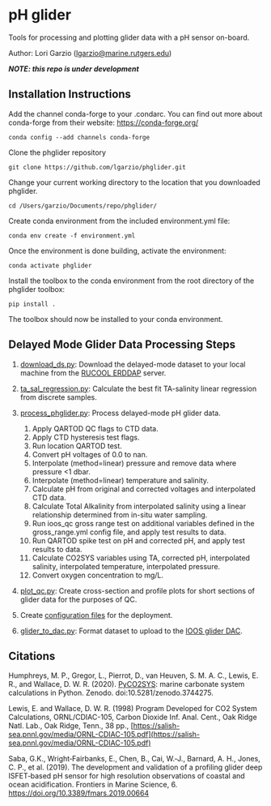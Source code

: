 # pH glider

Tools for processing and plotting glider data with a pH sensor on-board.

Author: Lori Garzio (lgarzio@marine.rutgers.edu)

**_NOTE: this repo is under development_**

## Installation Instructions
Add the channel conda-forge to your .condarc. You can find out more about conda-forge from their website: https://conda-forge.org/

`conda config --add channels conda-forge`

Clone the phglider repository

`git clone https://github.com/lgarzio/phglider.git`

Change your current working directory to the location that you downloaded phglider. 

`cd /Users/garzio/Documents/repo/phglider/`

Create conda environment from the included environment.yml file:

`conda env create -f environment.yml`

Once the environment is done building, activate the environment:

`conda activate phglider`

Install the toolbox to the conda environment from the root directory of the phglider toolbox:

`pip install .`

The toolbox should now be installed to your conda environment.

## Delayed Mode Glider Data Processing Steps
1. [download_ds.py](https://github.com/lgarzio/phglider/blob/master/delayed_analysis/download_ds.py): Download the delayed-mode dataset to your local machine from the [RUCOOL ERDDAP](http://slocum-data.marine.rutgers.edu/erddap/index.html) server.

2. [ta_sal_regression.py](https://github.com/lgarzio/phglider/blob/master/ta_equation/ta_sal_regression.py): Calculate the best fit TA-salinity linear regression from discrete samples.

3. [process_phglider.py](https://github.com/lgarzio/phglider/blob/master/delayed_analysis/process_phglider.py): Process delayed-mode pH glider data.
   1. Apply QARTOD QC flags to CTD data.
   2. Apply CTD hysteresis test flags.
   3. Run location QARTOD test.
   4. Convert pH voltages of 0.0 to nan.
   5. Interpolate (method=linear) pressure and remove data where pressure <1 dbar.
   6. Interpolate (method=linear) temperature and salinity.
   7. Calculate pH from original and corrected voltages and interpolated CTD data.
   8. Calculate Total Alkalinity from interpolated salinity using a linear relationship determined from in-situ water sampling.
   9. Run ioos_qc gross range test on additional variables defined in the gross_range.yml config file, and apply test results to data.
   10. Run QARTOD spike test on pH and corrected pH, and apply test results to data.
   11. Calculate CO2SYS variables using TA, corrected pH, interpolated salinity, interpolated temperature, interpolated pressure.
   12. Convert oxygen concentration to mg/L.

4. [plot_qc.py](https://github.com/lgarzio/phglider/blob/master/delayed_analysis/plot_qc.py): Create cross-section and profile plots for short sections of glider data for the purposes of QC.

5. Create [configuration files](https://github.com/lgarzio/phglider/tree/master/config) for the deployment.

6. [glider_to_dac.py](https://github.com/lgarzio/phglider/blob/master/delayed_analysis/glider_to_dac.py): Format dataset to upload to the [IOOS glider DAC](https://gliders.ioos.us/).

## Citations
Humphreys, M. P., Gregor, L., Pierrot, D., van Heuven, S. M. A. C., Lewis, E. R., and Wallace, D. W. R. (2020). [PyCO2SYS](https://pypi.org/project/PyCO2SYS/): marine carbonate system calculations in Python. Zenodo. doi:10.5281/zenodo.3744275.

Lewis, E. and Wallace, D. W. R. (1998) Program Developed for CO2 System Calculations, ORNL/CDIAC-105, Carbon Dioxide Inf. Anal. Cent., Oak Ridge Natl. Lab., Oak Ridge, Tenn., 38 pp., [https://salish-sea.pnnl.gov/media/ORNL-CDIAC-105.pdf](https://salish-sea.pnnl.gov/media/ORNL-CDIAC-105.pdf)

Saba, G.K., Wright‐Fairbanks, E., Chen, B., Cai, W.‐J., Barnard, A. H., Jones, C. P., et al. (2019). The development and validation of a profiling glider deep ISFET‐based pH sensor for high resolution observations of coastal and ocean acidification. Frontiers in Marine Science, 6. https://doi.org/10.3389/fmars.2019.00664
